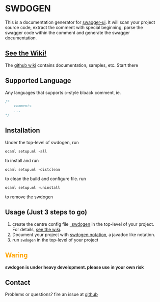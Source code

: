# SWDOGEN

This is a documentation generator for [swagger-ui](https://github.com/wordnik/swagger-ui). It will scan your project source code, extract the comment with special beginning, parse the swagger code within the comment and generate the swagger documentation.

## [See the Wiki!](https://github.com/dotcy/swdogen/wiki)

The [github wiki](https://github.com/dotcy/swdogen/wiki) contains documentation, samples, etc.  Start there

## Supported Language

Any languages that supports c-style bloack comment, ie. 

```C
/* 
	comments
	...
*/
```

## Installation

Under the top-level of swdogen, run

```
ocaml setup.ml -all
```

to install and run

```
ocaml setup.ml -distclean
```

to clean the build and configure file. run

```
ocaml setup.ml -uninstall
```

to remove the swdogen

## Usage (Just 3 steps to go)

1. create the centre config file [_swdogen](https://github.com/dotcy/swdogen/wiki/Configuration) in the top-level of your project. For details, [see the wiki](https://github.com/dotcy/swdogen/wiki).
2. Document your project with [swdogen notation](https://github.com/dotcy/swdogen/wiki/Notation), a javadoc like notation.
3. run ```swdogen``` in the top-level of your project

## <font color="orange"> Waring </font>

**swdogen is under heavy development. please use in your own risk**

## Contact

Problems or questions? fire an issue at [github](https://github.com/dotcy/swdogen/issues)